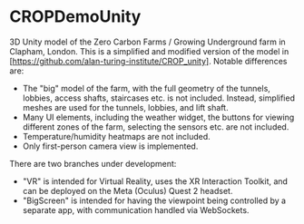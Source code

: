 # CROPDemoUnity
3D Unity model of the Zero Carbon Farms / Growing Underground farm in Clapham, London.
This is a simplified and modified version of the model in [https://github.com/alan-turing-institute/CROP_unity].  Notable differences are:
* The "big" model of the farm, with the full geometry of the tunnels, lobbies, access shafts, staircases etc. is not included.   Instead, simplified meshes are used for the tunnels, lobbies, and lift shaft.
* Many UI elements, including the weather widget, the buttons for viewing different zones of the farm, selecting the sensors etc. are not included.
* Temperature/humidity heatmaps are not included.
* Only first-person camera view is implemented.

There are two branches under development:
* "VR" is intended for Virtual Reality, uses the XR Interaction Toolkit, and can be deployed on the Meta (Oculus) Quest 2 headset.
* "BigScreen" is intended for having the viewpoint being controlled by a separate app, with communication handled via WebSockets.

